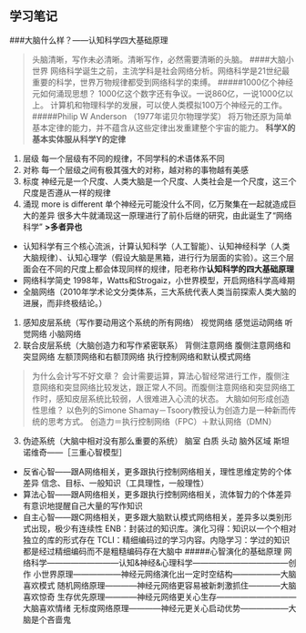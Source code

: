 ## 学习笔记

###大脑什么样？——认知科学四大基础原理
>头脑清晰，写作未必清晰。清晰写作，必然需要清晰的头脑。
####大脑小世界
网络科学诞生之前，主流学科是社会网络分析。网络科学是21世纪最重要的科学，世界万物规律都受到网络科学的束缚。
#####1000亿个神经元如何涌现思想？
1000亿这个数字还有争议。一说860亿，一说1000亿以上。
计算机和物理科学的发展，可以使人类模拟100万个神经元的工作。
#####Philip W Anderson （1977年诺贝尔物理学奖）
>将万物还原为简单基本定律的能力，并不蕴含从这些定律出发重建整个宇宙的能力。
**科学X的基本实体服从科学Y的定律**
1. 层级 每一个层级有不同的规律，不同学科的术语体系不同
2. 对称 每一个层级之间有极其强大的对称，越对称的事物越有美感
3. 标度 神经元是一个尺度、人类大脑是一个尺度、人类社会是一个尺度，这三个尺度是否遵从一样的规律
4. 涌现 more is different 单个神经元可能没什么不同，亿万聚集在一起就造成巨大的差异
很多大牛就涌现这一原理进行了前仆后继的研究，由此诞生了“网络科学”
**>多者异也**
* 认知科学有三个核心流派，计算认知科学（人工智能）、认知神经科学（人类大脑规律）、认知心理学（假设大脑是黑箱，进行行为层面的实验）。这三个层面会在不同的尺度上都会体现同样的规律，阳老称作**认知科学的四大基础原理**
* 网络科学简史
1998年，Watts和Strogaiz，小世界模型，开启网络科学高峰期
* 全脑网络（2010年学术论文分类体系，三大系统代表人类当前探索人类大脑的进展，而非终极结论。）
1. 感知皮层系统（写作要动用这个系统的所有网络）
视觉网络
感觉运动网络
听觉网络
小脑网络
2. 联合皮层系统（大脑创造力和写作紧密联系）
背侧注意网络
腹侧注意网络和突显网络
左额顶网络和右额顶网络
执行控制网络和默认模式网络
>为什么会计写不好文章？
会计需要运算，算法心智经常进行工作，腹侧注意网络和突显网络比较发达，跟正常人不同。而腹侧注意网络和突显网络工作时，感知皮层系统比较弱，人很难进入心流的状态。
>大脑如何形成创造性思维？
以色列的Simone Shamay－Tsoory教授认为创造力是一种新而传统的思考方式。
创造力＝执行控制网络（FPC）＋默认网络（DMN）
3. 伪迹系统（大脑中相对没有那么重要的系统）
脑室
白质
头动
脑外区域
斯坦诺维奇——［三重心智模型］
* 反省心智——跟A网络相关，更多跟执行控制网络相关，理性思维定势的个体差异
信念、目标、一般知识（工具理性，一般理性）
* 算法心智——跟A网络相关，更多跟执行控制网络相关，流体智力的个体差异
有意识地提醒自己大量的写作知识
* 自主心智——跟C网络相关，更多跟大脑默认模式网络相关，差异多以类别形式出现，极少有连续性
ENB：封装过的知识库。演化习得：知识以一个个相对独立的库的形式存在
TCLI：精细编码过的学习内容。内隐学习：学过的知识都是经过精细编码而不是粗糙编码存在大脑中
#####心智演化的基础原理
网络科学—————————认知&神经&心理科学————————————创作
小世界原理——————神经元网络演化出一定时空结构——————大脑喜欢模式
随机网络原理————神经元网络更容易被新刺激抓住————大脑喜欢惊奇
生存优先原理————神经元网络更关心生存——————————大脑喜欢情绪
无标度网络原理————神经元更关心启动优势——————大脑是个吝啬鬼









